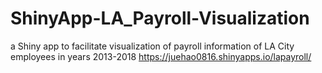 # ShinyApp-LA_Payroll-Visualization
a Shiny app to facilitate visualization of payroll information of LA City employees in years 2013-2018
https://juehao0816.shinyapps.io/lapayroll/
